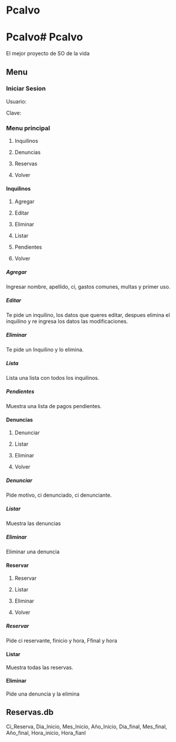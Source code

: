 # Pcalvo
# Pcalvo# Pcalvo
El mejor proyecto de SO de la vida
## Menu
### Iniciar Sesion
Usuario:

Clave:
### Menu principal
1. Inquilinos

2. Denuncias

3. Reservas

4. Volver

#### Inquilinos

1. Agregar

2. Editar

3. Eliminar

3. Listar

4. Pendientes

5. Volver

##### Agregar

Ingresar nombre, apellido, ci, gastos comunes, multas y primer uso.

##### Editar

Te pide un inquilino, los datos que queres editar, despues elimina el inquilino y re ingresa los datos las modificaciones.

##### Eliminar

Te pide un Inquilino y lo elimina.

##### Lista

Lista una lista con todos los inquilinos.

##### Pendientes

Muestra una lista de pagos pendientes.

#### Denuncias

1. Denunciar

2. Listar

3. Eliminar

4. Volver

##### Denunciar

Pide motivo, ci denunciado, ci denunciante.

##### Listar

Muestra las denuncias

##### Eliminar

Eliminar una denuncia

#### Reservar

1. Reservar

2. Listar

3. Eliminar

4. Volver

##### Reservar

Pide ci reservante, finicio y hora, Ffinal y hora

#### Listar

Muestra todas las reservas.

#### Eliminar

Pide una denuncia y la elimina

## Reservas.db

Ci_Reserva, Dia_Inicio, Mes_Inicio, Año_Inicio, Dia_final, Mes_final, Año_final, Hora_inicio, Hora_fianl


